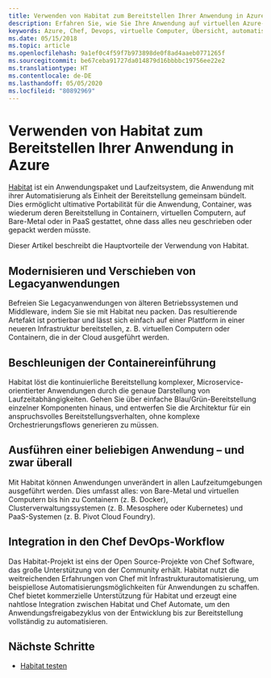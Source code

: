 ```yaml
---
title: Verwenden von Habitat zum Bereitstellen Ihrer Anwendung in Azure
description: Erfahren Sie, wie Sie Ihre Anwendung auf virtuellen Azure-Computern und in Containern einheitlich bereitstellen.
keywords: Azure, Chef, Devops, virtuelle Computer, Übersicht, automatisieren, Habitat
ms.date: 05/15/2018
ms.topic: article
ms.openlocfilehash: 9a1ef0c4f59f7b973898de0f8ad4aaeb0771265f
ms.sourcegitcommit: be67ceba91727da014879d16bbbbc19756ee22e2
ms.translationtype: HT
ms.contentlocale: de-DE
ms.lasthandoff: 05/05/2020
ms.locfileid: "80892969"
---
```

# <a name="use-habitat-to-deploy-your-application-to-azure"></a>Verwenden von Habitat zum Bereitstellen Ihrer Anwendung in Azure

[Habitat](https://www.habitat.sh/) ist ein Anwendungspaket und Laufzeitsystem, die Anwendung mit ihrer Automatisierung als Einheit der Bereitstellung gemeinsam bündelt. Dies ermöglicht ultimative Portabilität für die Anwendung, Container, was wiederum deren Bereitstellung in Containern, virtuellen Computern, auf Bare-Metal oder in PaaS gestattet, ohne dass alles neu geschrieben oder gepackt werden müsste.

Dieser Artikel beschreibt die Hauptvorteile der Verwendung von Habitat.

## <a name="modernize-and-move-legacy-applications"></a>Modernisieren und Verschieben von Legacyanwendungen

Befreien Sie Legacyanwendungen von älteren Betriebssystemen und Middleware, indem Sie sie mit Habitat neu packen. Das resultierende Artefakt ist portierbar und lässt sich einfach auf einer Plattform in einer neueren Infrastruktur bereitstellen, z. B. virtuellen Computern oder Containern, die in der Cloud ausgeführt werden.

## <a name="accelerate-container-adoption"></a>Beschleunigen der Containereinführung

Habitat löst die kontinuierliche Bereitstellung komplexer, Microservice-orientierter Anwendungen durch die genaue Darstellung von Laufzeitabhängigkeiten. Gehen Sie über einfache Blau/Grün-Bereitstellung einzelner Komponenten hinaus, und entwerfen Sie die Architektur für ein anspruchsvolles Bereitstellungsverhalten, ohne komplexe Orchestrierungsflows generieren zu müssen.

## <a name="run-any-application-anywhere"></a>Ausführen einer beliebigen Anwendung – und zwar überall

Mit Habitat können Anwendungen unverändert in allen Laufzeitumgebungen ausgeführt werden. Dies umfasst alles: von Bare-Metal und virtuellen Computern bis hin zu Containern (z. B. Docker), Clusterverwaltungssystemen (z. B. Mesosphere oder Kubernetes) und PaaS-Systemen (z. B. Pivot Cloud Foundry).

## <a name="integrate-into-the-chef-devops-workflow"></a>Integration in den Chef DevOps-Workflow

Das Habitat-Projekt ist eins der Open Source-Projekte von Chef Software, das große Unterstützung von der Community erhält. Habitat nutzt die weitreichenden Erfahrungen von Chef mit Infrastrukturautomatisierung, um beispiellose Automatisierungsmöglichkeiten für Anwendungen zu schaffen. Chef bietet kommerzielle Unterstützung für Habitat und erzeugt eine nahtlose Integration zwischen Habitat und Chef Automate, um den Anwendungsfreigabezyklus von der Entwicklung bis zur Bereitstellung vollständig zu automatisieren.

## <a name="next-steps"></a>Nächste Schritte

* [Habitat testen](https://www.habitat.sh/learn/)
